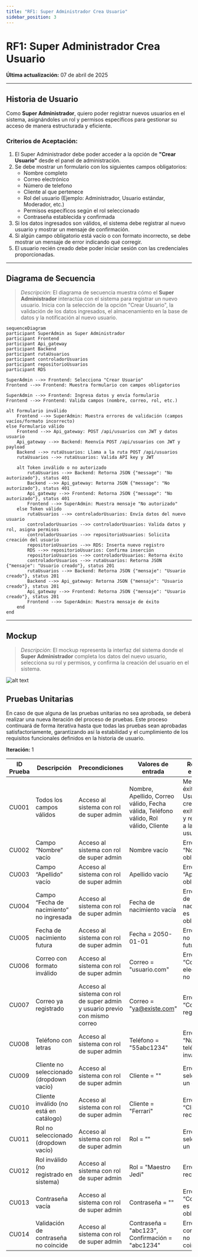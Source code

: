 ```yaml
---
title: "RF1: Super Administrador Crea Usuario"
sidebar_position: 3
---
```


# RF1: Super Administrador Crea Usuario

**Última actualización:** 07 de abril de 2025

---

## Historia de Usuario

Como **Super Administrador**, quiero poder registrar nuevos usuarios en el sistema, asignándoles un rol y permisos específicos para gestionar su acceso de manera estructurada y eficiente.

### **Criterios de Aceptación:**

1. El Super Administrador debe poder acceder a la opción de **"Crear Usuario"** desde el panel de administración.
2. Se debe mostrar un formulario con los siguientes campos obligatorios:
   - Nombre completo
   - Correo electrónico
   - Número de telefono
   - Cliente al que pertenece
   - Rol del usuario (Ejemplo: Administrador, Usuario estándar, Moderador, etc.)
   - Permisos específicos según el rol seleccionado
   - Contraseña establecida y confirmada
3. Si los datos ingresados son válidos, el sistema debe registrar al nuevo usuario y mostrar un mensaje de confirmación.
4. Si algún campo obligatorio está vacío o con formato incorrecto, se debe mostrar un mensaje de error indicando qué corregir.
5. El usuario recién creado debe poder iniciar sesión con las credenciales proporcionadas.

---

## **Diagrama de Secuencia**

> _Descripción_: El diagrama de secuencia muestra cómo el **Super Administrador** interactúa con el sistema para registrar un nuevo usuario. Inicia con la selección de la opción "Crear Usuario", la validación de los datos ingresados, el almacenamiento en la base de datos y la notificación al nuevo usuario.

```mermaid
sequenceDiagram
participant SuperAdmin as Super Administrador
participant Frontend
participant Api_gateway
participant Backend
participant rutaUsuarios
participant controladorUsuarios
participant repositorioUsuarios
participant RDS

SuperAdmin -->> Frontend: Selecciona "Crear Usuario"
Frontend -->> Frontend: Muestra formulario con campos obligatorios

SuperAdmin -->> Frontend: Ingresa datos y envía formulario
Frontend -->> Frontend: Valida campos (nombre, correo, rol, etc.)

alt Formulario inválido
    Frontend -->> SuperAdmin: Muestra errores de validación (campos vacíos/formato incorrecto)
else Formulario válido
    Frontend -->> Api_gateway: POST /api/usuarios con JWT y datos usuario
    Api_gateway -->> Backend: Reenvía POST /api/usuarios con JWT y payload
    Backend -->> rutaUsuarios: Llama a la ruta POST /api/usuarios
    rutaUsuarios -->> rutaUsuarios: Valida API key y JWT

    alt Token inválido o no autorizado
        rutaUsuarios -->> Backend: Retorna JSON {"message": "No autorizado"}, status 401
        Backend -->> Api_gateway: Retorna JSON {"message": "No autorizado"}, status 401
        Api_gateway -->> Frontend: Retorna JSON {"message": "No autorizado"}, status 401
        Frontend -->> SuperAdmin: Muestra mensaje "No autorizado"
    else Token válido
        rutaUsuarios -->> controladorUsuarios: Envía datos del nuevo usuario
        controladorUsuarios -->> controladorUsuarios: Valida datos y rol, asigna permisos
        controladorUsuarios -->> repositorioUsuarios: Solicita creación del usuario
        repositorioUsuarios -->> RDS: Inserta nuevo registro
        RDS -->> repositorioUsuarios: Confirma inserción
        repositorioUsuarios -->> controladorUsuarios: Retorna éxito
        controladorUsuarios -->> rutaUsuarios: Retorna JSON {"mensaje": "Usuario creado"}, status 201
        rutaUsuarios -->> Backend: Retorna JSON {"mensaje": "Usuario creado"}, status 201
        Backend -->> Api_gateway: Retorna JSON {"mensaje": "Usuario creado"}, status 201
        Api_gateway -->> Frontend: Retorna JSON {"mensaje": "Usuario creado"}, status 201
        Frontend -->> SuperAdmin: Muestra mensaje de éxito
    end
end
```

---

## **Mockup**

> _Descripción_: El mockup representa la interfaz del sistema donde el **Super Administrador** completa los datos del nuevo usuario, selecciona su rol y permisos, y confirma la creación del usuario en el sistema.

![alt text](<imagenes/Añadir Usuarios.png>)

## **Pruebas Unitarias**

En caso de que alguna de las pruebas unitarias no sea aprobada, se deberá realizar una nueva iteración del proceso de pruebas.
Este proceso continuará de forma iterativa hasta que todas las pruebas sean aprobadas satisfactoriamente, garantizando así la estabilidad y el cumplimiento de los requisitos funcionales definidos en la historia de usuario.

**Iteración:** 1

| ID Prueba | Descripción                              | Precondiciones                                                             | Valores de entrada                                                                  | Resultado esperado                                                                 | Resultado observado | Aprobado (sí/no) |
| --------- | ---------------------------------------- | -------------------------------------------------------------------------- | ----------------------------------------------------------------------------------- | ---------------------------------------------------------------------------------- | ------------------- | ---------------- |
| CU001     | Todos los campos válidos                 | Acceso al sistema con rol de super admin                                   | Nombre, Apellido, Correo válido, Fecha válida, Teléfono válido, Rol válido, Cliente | Mensaje de éxito: Usuario creado exitosamente y redirección a la vista de usuarios | pending             | pending          |
| CU002     | Campo “Nombre” vacío                     | Acceso al sistema con rol de super admin                                   | Nombre vacío                                                                        | Error: “Nombre es obligatorio”                                                     | pending             | pending          |
| CU003     | Campo “Apellido” vacío                   | Acceso al sistema con rol de super admin                                   | Apellido vacío                                                                      | Error: “Apellido es obligatorio”                                                   | pending             | pending          |
| CU004     | Campo “Fecha de nacimiento” no ingresada | Acceso al sistema con rol de super admin                                   | Fecha de nacimiento vacía                                                           | Error: “Fecha de nacimiento es obligatoria”                                        | pending             | pending          |
| CU005     | Fecha de nacimiento futura               | Acceso al sistema con rol de super admin                                   | Fecha = 2050-01-01                                                                  | Error: “Fecha no puede ser futura”                                                 | pending             | pending          |
| CU006     | Correo con formato inválido              | Acceso al sistema con rol de super admin                                   | Correo = "usuario.com"                                                              | Error: “Correo electrónico no válido”                                              | pending             | pending          |
| CU007     | Correo ya registrado                     | Acceso al sistema con rol de super admin y usuario previo con mismo correo | Correo = "ya@existe.com"                                                            | Error: “Correo ya registrado”                                                      | pending             | pending          |
| CU008     | Teléfono con letras                      | Acceso al sistema con rol de super admin                                   | Teléfono = "55abc1234"                                                              | Error: “Número de teléfono inválido”                                               | pending             | pending          |
| CU009     | Cliente no seleccionado (dropdown vacío) | Acceso al sistema con rol de super admin                                   | Cliente = ""                                                                        | Error: “Debe seleccionar un cliente”                                               | pending             | pending          |
| CU010     | Cliente inválido (no está en catálogo)   | Acceso al sistema con rol de super admin                                   | Cliente = "Ferrari"                                                                 | Error: “Cliente no reconocido”                                                     | pending             | pending          |
| CU011     | Rol no seleccionado (dropdown vacío)     | Acceso al sistema con rol de super admin                                   | Rol = ""                                                                            | Error: “Debe seleccionar un rol”                                                   | pending             | pending          |
| CU012     | Rol inválido (no registrado en sistema)  | Acceso al sistema con rol de super admin                                   | Rol = "Maestro Jedi"                                                                | Error: “Rol no reconocido”                                                         | pending             | pending          |
| CU013     | Contraseña vacía                         | Acceso al sistema con rol de super admin                                   | Contraseña = ""                                                                     | Error: “Contraseña es obligatoria”                                                 | pending             | pending          |
| CU014     | Validación de contraseña no coincide     | Acceso al sistema con rol de super admin                                   | Contraseña = "abc123", Confirmación = "abc1234"                                     | Error: “Las contraseñas no coinciden”                                              | pending             | pending          |
